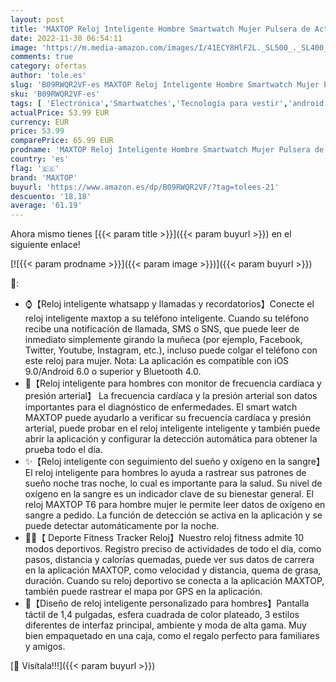 ```yaml
---
layout: post
title: 'MAXTOP Reloj Inteligente Hombre Smartwatch Mujer Pulsera de Actividad IP67 Impermeable con Monitor de Ritmo Cardíaco SpO2 Presión Arterial Monitor de Sueño Seguimiento Podómetro para Android iOS'
date: 2022-11-30 06:54:11
image: 'https://m.media-amazon.com/images/I/41ECY8HlF2L._SL500_._SL400_.jpg'
comments: true
category: ofertas
author: 'tole.es'
slug: 'B09RWQR2VF-es MAXTOP Reloj Inteligente Hombre Smartwatch Mujer Pulsera...'
sku: 'B09RWQR2VF-es'
tags: [ 'Electrónica','Smartwatches','Tecnología para vestir','android','maxtop','🇪🇸', ]
actualPrice: 53.99 EUR
currency: EUR
price: 53.99
comparePrice: 65.99 EUR
prodname: 'MAXTOP Reloj Inteligente Hombre Smartwatch Mujer Pulsera de Actividad IP67 Impermeable con Monitor de Ritmo Cardíaco SpO2 Presión Arterial Monitor de Sueño Seguimiento Podómetro para Android iOS'
country: 'es'
flag: '🇪🇸'
brand: 'MAXTOP'
buyurl: 'https://www.amazon.es/dp/B09RWQR2VF/?tag=tolees-21'
descuento: '18.18'
average: '61.19'
---
```


Ahora mismo tienes [{{< param title >}}]({{< param buyurl >}}) en el siguiente enlace!

[![{{< param prodname >}}]({{< param image >}})]({{< param buyurl >}})

🔎:

- ⌚【Reloj inteligente whatsapp y llamadas y recordatorios】Conecte el reloj inteligente maxtop a su teléfono inteligente. Cuando su teléfono recibe una notificación de llamada, SMS o SNS, que puede leer de inmediato simplemente girando la muñeca (por ejemplo, Facebook, Twitter, Youtube, Instagram, etc.), incluso puede colgar el teléfono con este reloj para mujer. Nota: La aplicación es compatible con iOS 9.0/Android 6.0 o superior y Bluetooth 4.0.
- 💖【Reloj inteligente para hombres con monitor de frecuencia cardíaca y presión arterial】 La frecuencia cardíaca y la presión arterial son datos importantes para el diagnóstico de enfermedades. El smart watch MAXTOP puede ayudarlo a verificar su frecuencia cardíaca y presión arterial, puede probar en el reloj inteligente inteligente y también puede abrir la aplicación y configurar la detección automática para obtener la prueba todo el día.
- ✨【Reloj inteligente con seguimiento del sueño y oxígeno en la sangre】El reloj inteligente para hombres lo ayuda a rastrear sus patrones de sueño noche tras noche, lo cual es importante para la salud. Su nivel de oxígeno en la sangre es un indicador clave de su bienestar general. El reloj MAXTOP T6 para hombre mujer le permite leer datos de oxígeno en sangre a pedido. La función de detección se activa en la aplicación y se puede detectar automáticamente por la noche.
- 🏃‍♀️️【 Deporte Fitness Tracker Reloj】Nuestro reloj fitness admite 10 modos deportivos. Registro preciso de actividades de todo el día, como pasos, distancia y calorías quemadas, puede ver sus datos de carrera en la aplicación MAXTOP, como velocidad y distancia, quema de grasa, duración. Cuando su reloj deportivo se conecta a la aplicación MAXTOP, también puede rastrear el mapa por GPS en la aplicación.
- 🎁【Diseño de reloj inteligente personalizado para hombres】Pantalla táctil de 1,4 pulgadas, esfera cuadrada de color plateado, 3 estilos diferentes de interfaz principal, ambiente y moda de alta gama. Muy bien empaquetado en una caja, como el regalo perfecto para familiares y amigos.

[🛒 Visítala!!!]({{< param buyurl >}})
